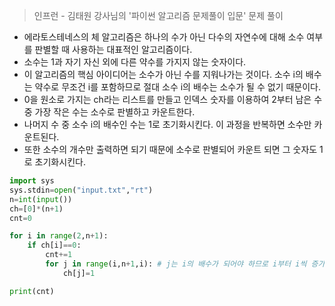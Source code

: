 > 인프런 - 김태원 강사님의 '파이썬 알고리즘 문제풀이 입문' 문제 풀이


- 에라토스테네스의 체 알고리즘은 하나의 수가 아닌 다수의 자연수에 대해 소수 여부를 판별할 때 사용하는 대표적인 알고리즘이다.
- 소수는 1과 자기 자신 외에 다른 약수를 가지지 않는 숫자이다.
- 이 알고리즘의 핵심 아이디어는 소수가 아닌 수를 지워나가는 것이다. 소수 i의 배수는 약수로 무조건 i를 포함하므로 절대 소수 i의 배수는 소수가 될 수 없기 때문이다.
- 0을 원소로 가지는 ch라는 리스트를 만들고 인덱스 숫자를 이용하여 2부터 남은 수 중 가장 작은 수는 소수로 판별하고 카운트한다.
- 나머지 수 중 소수 i의 배수인 수는 1로 초기화시킨다. 이 과정을 반복하면 소수만 카운트된다.
- 또한 소수의 개수만 출력하면 되기 때문에 소수로 판별되어 카운트 되면 그 숫자도 1로 초기화시킨다.

```python
import sys
sys.stdin=open("input.txt","rt")
n=int(input())
ch=[0]*(n+1)
cnt=0

for i in range(2,n+1):
    if ch[i]==0:
        cnt+=1
        for j in range(i,n+1,i): # j는 i의 배수가 되어야 하므로 i부터 i씩 증가한다.
            ch[j]=1

print(cnt)
```
